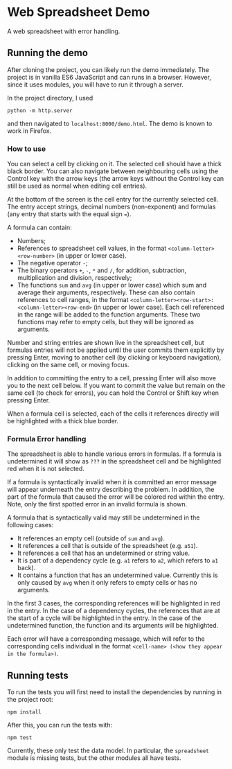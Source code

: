 # Web Spreadsheet Demo

A web spreadsheet with error handling.

## Running the demo

After cloning the project, you can likely run the demo immediately. The project
is in vanilla ES6 JavaScript and can runs in a browser. However, since it uses
modules, you will have to run it through a server.

In the project directory, I used

```
python -m http.server
```

and then navigated to `localhost:8000/demo.html`. The demo is known to work in
Firefox.

### How to use

You can select a cell by clicking on it. The selected cell should have a thick
black border. You can also navigate between neighbouring cells using the Control
key with the arrow keys (the arrow keys without the Control key can still be
used as normal when editing cell entries).

At the bottom of the screen is the cell entry for the currently selected cell.
The entry accept strings, decimal numbers (non-exponent) and formulas (any entry
that starts with the equal sign `=`).

A formula can contain:

+ Numbers;
+ References to spreadsheet cell values, in the format
  `<column-letter><row-number>` (in upper or lower case).
+ The negative operator `-`;
+ The binary operators `+`, `-`, `*` and `/`, for addition, subtraction,
  multiplication and division, respectively;
+ The functions `sum` and `avg` (in upper or lower case) which sum and average
  their arguments, respectively. These can also contain references to cell
  ranges, in the format `<column-letter><row-start>:<column-letter><row-end>`
  (in upper or lower case). Each cell referenced in the range will be added to
  the function arguments. These two functions may refer to empty cells, but
  they will be ignored as arguments.

Number and string entries are shown live in the spreadsheet cell, but formulas
entries will not be applied until the user commits them explicitly by pressing
Enter, moving to another cell (by clicking or keyboard navigation), clicking
on the same cell, or moving focus.

In addition to committing the entry to a cell, pressing Enter will also move you
to the next cell below. If you want to commit the value but remain on the same
cell (to check for errors), you can hold the Control or Shift key when pressing
Enter.

When a formula cell is selected, each of the cells it references directly will
be highlighted with a thick blue border.

### Formula Error handling

The spreadsheet is able to handle various errors in formulas. If a formula is
undetermined it will show as `???` in the spreadsheet cell and be highlighted
red when it is not selected.

If a formula is syntactically invalid when it is committed an error message will
appear underneath the entry describing the problem. In addition, the part of the
formula that caused the error will be colored red within the entry. Note, only
the first spotted error in an invalid formula is shown.

A formula that is syntactically valid may still be undetermined in the following
cases:

+ It references an empty cell (outside of `sum` and `avg`).
+ It references a cell that is outside of the spreadsheet (e.g. `a51`).
+ It references a cell that has an undetermined or string value.
+ It is part of a dependency cycle (e.g. `a1` refers to `a2`, which refers to
  `a1` back).
+ It contains a function that has an undetermined value. Currently this is only
  caused by `avg` when it only refers to empty cells or has no arguments.

In the first 3 cases, the corresponding references will be highlighted in red in
the entry. In the case of a dependency cycles, the references that are at the
start of a cycle will be highlighted in the entry. In the case of the
undetermined function, the function and its arguments will be highlighted.

Each error will have a corresponding message, which will refer to the
corresponding cells individual in the format `<cell-name> (<how they appear in
the formula>)`.

## Running tests

To run the tests you will first need to install the dependencies by running in
the project root:

```
npm install
```

After this, you can run the tests with:

```
npm test
```

Currently, these only test the data model. In particular, the `spreadsheet`
module is missing tests, but the other modules all have tests.
